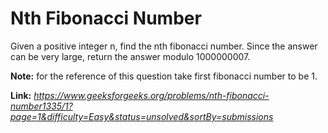 # Nth Fibonacci Number
Given a positive integer n, find the nth fibonacci number. Since the answer can be very large, return the answer modulo 1000000007.  
  
**Note:** for the reference of this question take first fibonacci number to be 1.  
  
**Link:** _https://www.geeksforgeeks.org/problems/nth-fibonacci-number1335/1?page=1&difficulty=Easy&status=unsolved&sortBy=submissions_
